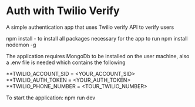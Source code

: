 # Auth with Twilio Verify
A simple authentication app that uses Twilio verify API to verify users

npm install - to install all packages necessary for the app to run
npm install nodemon -g

The application requires MongoDb to be installed on the user machine, also a .env file is needed which contains the following 

**TWILIO_ACCOUNT_SID = <YOUR_ACCOUNT_SID>
**TWILIO_AUTH_TOKEN = <YOUR_AUTH_TOKEN>
**TWILIO_PHONE_NUMBER = <TOUR_TWILIO_NUMBER>

To start the application: npm run dev
